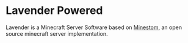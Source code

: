 # Lavender Powered
Lavender is a Minecraft Server Software based on [Minestom](https://minestom.net), an open source minecraft server implementation.
